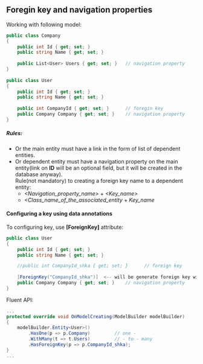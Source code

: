 ﻿## Foregin key and navigation properties

Working with following model:
```c#
public class Company
{
    public int Id { get; set; }
    public string Name { get; set; }
     
    public List<User> Users { get; set; }   // navigation property
}
 
public class User
{
    public int Id { get; set; }
    public string Name { get; set; }
 
    public int CompanyId { get; set; }      // foregin key
    public Company Company { get; set; }    // navigation property
}
```


##### Rules:
* Or the main entity must have a link in the form of list of dependent entities.
* Or dependent entity must have a navigation property on the main entity(link on **ID** will be an optional field, but it will be created in the database anyway).<br> Rule(not mandatory) to creating a foreign key name to a dependent entity:
  * *\<Navigation_property_name>* + *<Key_name>*
  * *\<Class_name_of_the_associated_entity* + *Key_name*

#### Configuring a key using data annotations
To configuring key, use **[ForeignKey]** attribute:
```c#
public class User
{
    public int Id { get; set; }
    public string Name { get; set; }

    //public int CompanyId_shka { get; set; }      // foreign key
    
    [ForeignKey("CompanyId_shka")]  <-- will be generate foreign key with this name ("CompanyId_shka")
    public Company Company { get; set; }    // navigation property
}
```
Fluent API:
```c#
...
protected override void OnModelCreating(ModelBuilder modelBuilder)
{
    modelBuilder.Entity<User>()
        .HasOne(p => p.Company)         // one -
        .WithMany(t => t.Users)         // - to - many
        .HasForeignKey(p => p.CompanyId_shka);
}
...
```